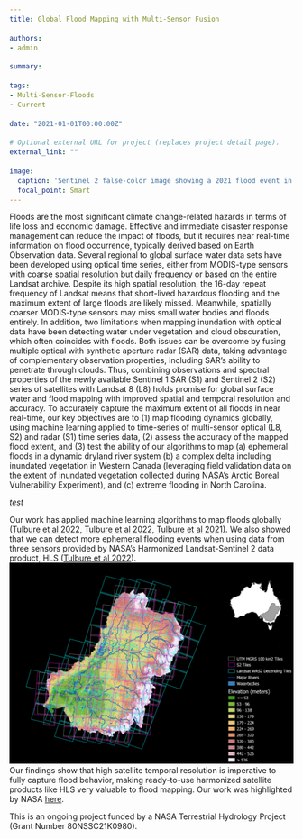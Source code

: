 ```yaml
---
title: Global Flood Mapping with Multi-Sensor Fusion

authors:
- admin

summary: 

tags:
- Multi-Sensor-Floods
- Current

date: "2021-01-01T00:00:00Z"

# Optional external URL for project (replaces project detail page).
external_link: ""

image:
  caption: 'Sentinel 2 false-color image showing a 2021 flood event in India'
  focal_point: Smart
---
```


Floods are the most significant climate change-related hazards in terms of life loss and economic damage. Effective and immediate disaster response management can reduce the impact of floods, but it requires near real-time information on flood occurrence, typically derived based on Earth Observation data. Several regional to global surface water data sets have been developed using optical time series, either from MODIS-type sensors with coarse spatial resolution but daily frequency or based on the entire Landsat archive. Despite its high spatial resolution, the 16-day repeat frequency of Landsat means that short-lived hazardous flooding and the maximum extent of large floods are likely missed. Meanwhile, spatially coarser MODIS-type sensors may miss small water bodies and floods entirely. In addition, two limitations when mapping inundation with optical data have been detecting water under vegetation and cloud obscuration, which often coincides with floods. Both issues can be overcome by fusing multiple optical with synthetic aperture radar (SAR) data, taking advantage of complementary observation properties, including SAR’s ability to penetrate through clouds. Thus, combining observations and spectral properties of the newly available Sentinel 1 SAR (S1) and Sentinel 2 (S2) series of satellites with Landsat 8 (L8) holds promise for global surface water and flood mapping with improved spatial and temporal resolution and accuracy. To accurately capture the maximum extent of all floods in near real-time, our key objectives are to (1) map flooding dynamics globally, using machine learning applied to time-series of multi-sensor optical (L8, S2) and radar (S1) time series data, (2) assess the accuracy of the mapped flood extent, and (3) test the ability of our algorithms to map (a) ephemeral floods in a dynamic dryland river system (b) a complex delta including inundated vegetation in Western Canada (leveraging field validation data on the extent of inundated vegetation collected during NASA’s Arctic Boreal Vulnerability Experiment), and (c) extreme flooding in North Carolina.

<a href="/project/multi-sensor-flood/livingplanet.jpg/">*test*</a>

Our work has applied machine learning algorithms to map floods globally (<a href="https://agu.confex.com/agu/fm22/meetingapp.cgi/Paper/1140009">Tulbure et al 2022</a>, <a href="https://lps22.ollyservices.com/frontend/index.php@page_id=22770&additions_conferenceschedule_action=detail&additions_conferenceschedule_controller=paperList&pid=67393&hash=1981457259b7dbb4265122e729467f88622b2a7223aa0b986096ebe756e17116.html">Tulbure et al 2022</a>, <a href="https://agu.confex.com/agu/fm21/meetingapp.cgi/Paper/911456">Tulbure et al 2021</a>). We also showed that we can detect more ephemeral flooding events when using data from three sensors provided by NASA’s Harmonized Landsat-Sentinel 2 data product, HLS (<a href="https://www.sciencedirect.com/science/article/abs/pii/S0924271622000338?via%3Dihub">Tulbure et al 2022</a>). 
<img src="fig.png" alt="image is not available">
Our findings show that high satellite temporal resolution is imperative to fully capture flood behavior, making ready-to-use harmonized satellite products like HLS very valuable to flood mapping. Our work was highlighted by NASA <a href="https://landsat.gsfc.nasa.gov/article/time-is-of-the-essence-when-monitoring-dryland-floods/">here</a>. 

This is an ongoing project funded by a NASA Terrestrial Hydrology Project (Grant Number 80NSSC21K0980).  
